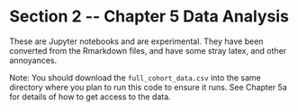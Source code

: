 # Section 2 -- Chapter 5 Data Analysis

These are Jupyter notebooks and are experimental.  They have been converted from the Rmarkdown files, and have some stray latex, and other annoyances.

Note: You should download the `full_cohort_data.csv` into the same directory where you plan to run this code to ensure it runs.  See Chapter 5a for details of how to get access to the data.
